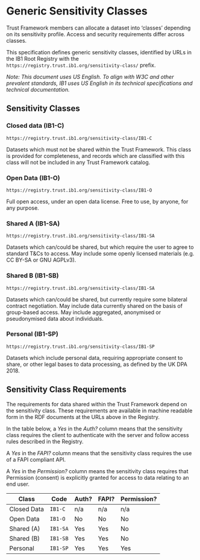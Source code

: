 # Generic Sensitivity Classes

Trust Framework members can allocate a dataset into ‘classes’ depending on its sensitivity profile. Access and security requirements differ across classes.

This specification defines generic sensitivity classes, identified by URLs in the IB1 Root Registry with the `https://registry.trust.ib1.org/sensitivity-class/` prefix.

_Note: This document uses US English. To align with W3C and other prevalent standards, IB1 uses US English in its technical specifications and technical documentation._

## Sensitivity Classes

### Closed data (IB1-C)

`https://registry.trust.ib1.org/sensitivity-class/IB1-C`

Datasets which must not be shared within the Trust Framework. This class is provided for completeness, and records which are classified with this class will not be included in any Trust Framework catalog.

### Open Data (IB1-O)

`https://registry.trust.ib1.org/sensitivity-class/IB1-O`

Full open access, under an open data license. Free to use, by anyone, for any purpose.

### Shared A (IB1-SA)

`https://registry.trust.ib1.org/sensitivity-class/IB1-SA`

Datasets which can/could be shared, but which require the user to agree to standard T&Cs to access. May include some openly licensed materials (e.g. CC BY-SA or GNU AGPLv3).

### Shared B (IB1-SB)

`https://registry.trust.ib1.org/sensitivity-class/IB1-SA`

Datasets which can/could be shared, but currently require some bilateral contract negotiation. May include data currently shared on the basis of group-based access. May include aggregated, anonymised or pseudonymised data about individuals.

### Personal (IB1-SP)

`https://registry.trust.ib1.org/sensitivity-class/IB1-SP`

Datasets which include personal data, requiring appropriate consent to share, or other legal bases to data processing, as defined by the UK DPA 2018.

## Sensitivity Class Requirements

The requirements for data shared within the Trust Framework depend on the sensitivity class. These requirements are available in machine readable form in the RDF documents at the URLs above in the Registry.

In the table below, a _Yes_ in the _Auth?_ column means that the sensitivity class requires the client to authenticate with the server and follow access rules described in the Registry.

A _Yes_ in the _FAPI?_ column means that the sensitivity class requires the use of a FAPI compliant API.

A _Yes_ in the _Permission?_ column means the sensitivity class requires that Permission (consent) is explicitly granted for access to data relating to an end user.

| Class | Code | Auth? | FAPI? | Permission? |
| ----- | --- | ----- | ----- | ----------- |
| Closed Data | `IB1-C` | n/a | n/a | n/a|
| Open Data | `IB1-O` | No | No | No |
| Shared (A) | `IB1-SA` | Yes | Yes | No |
| Shared (B) | `IB1-SB` | Yes | Yes | No |
| Personal | `IB1-SP` | Yes | Yes | Yes |
